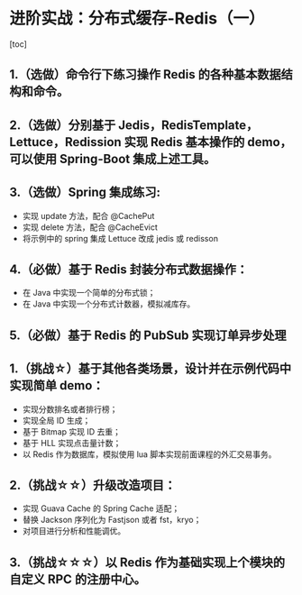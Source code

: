 # 进阶实战：分布式缓存-Redis（一）

[toc]

## 1.（选做）命令行下练习操作 Redis 的各种基本数据结构和命令。

## 2.（选做）分别基于 Jedis，RedisTemplate，Lettuce，Redission 实现 Redis 基本操作的 demo，可以使用 Spring-Boot 集成上述工具。

## 3.（选做）Spring 集成练习:

- 实现 update 方法，配合 @CachePut
- 实现 delete 方法，配合 @CacheEvict
- 将示例中的 spring 集成 Lettuce 改成 jedis 或 redisson

## 4.（必做）基于 Redis 封装分布式数据操作：

- 在 Java 中实现一个简单的分布式锁；
- 在 Java 中实现一个分布式计数器，模拟减库存。

## 5.（必做）基于 Redis 的 PubSub 实现订单异步处理

## 1.（挑战☆）基于其他各类场景，设计并在示例代码中实现简单 demo：

- 实现分数排名或者排行榜；
- 实现全局 ID 生成；
- 基于 Bitmap 实现 ID 去重；
- 基于 HLL 实现点击量计数；
- 以 Redis 作为数据库，模拟使用 lua 脚本实现前面课程的外汇交易事务。

## 2.（挑战☆☆）升级改造项目：

- 实现 Guava Cache 的 Spring Cache 适配；
- 替换 Jackson 序列化为 Fastjson 或者 fst，kryo；
- 对项目进行分析和性能调优。

## 3.（挑战☆☆☆）以 Redis 作为基础实现上个模块的自定义 RPC 的注册中心。
